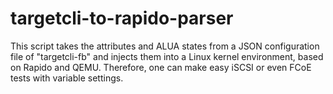 # targetcli-to-rapido-parser

This script takes the attributes and ALUA states from a JSON configuration file of "targetcli-fb" and injects them into a Linux kernel environment, based on Rapido and QEMU.
Therefore, one can make easy iSCSI or even FCoE tests with variable settings.
